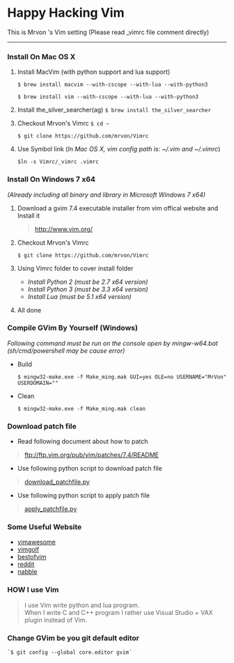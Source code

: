 # Happy Hacking Vim #
This is Mrvon 's Vim setting (Please read _vimrc file comment directly)

----------

### Install On Mac OS X ###

1. Install MacVim (with python support and lua support)

    `$ brew install macvim --with-cscope --with-lua --with-python3`

    `$ brew install vim --with-cscope --with-lua --with-python3`

2. Install the_silver_searcher(ag)
	`$ brew install the_silver_searcher`

3. Checkout Mrvon's Vimrc
    `$ cd ~`

    `$ git clone https://github.com/mrvon/Vimrc`

4. Use Symbol link (*In Mac OS X, vim config path is: ~/.vim and ~/.vimrc*)

    `$ln -s Vimrc/_vimrc .vimrc`

### Install On Windows 7 x64 ###
*(Already including all binary and library in Microsoft Windows 7 x64)*

1. Download a gvim 7.4 executable installer from vim offical website and Install it
	> http://www.vim.org/ 

2. Checkout Mrvon's Vimrc

    `$ git clone https://github.com/mrvon/Vimrc`

3. Using Vimrc folder to cover install folder
	+ *Install Python 2 (must be 2.7 x64 version)*
	+ *Install Python 3 (must be 3.3 x64 version)*
	+ *Install Lua 	 (must be 5.1 x64 version)*

4. All done
 
### Compile GVim By Yourself (Windows) ###
*Following command must be run on the console open by mingw-w64.bat
 (sh/cmd/powershell may be cause error)*

+ Build

    `$ mingw32-make.exe -f Make_ming.mak GUI=yes OLE=no USERNAME="MrVon" USERDOMAIN=""`

+ Clean

    `$ mingw32-make.exe -f Make_ming.mak clean`

### Download patch file ###
* Read following document about how to patch

> ftp://ftp.vim.org/pub/vim/patches/7.4/README

* Use following python script to download patch file

> [download_patchfile.py](https://github.com/mrvon/Vimrc/blob/master/vim74/code/download_patchfile.py)

* Use following python script to apply patch file

> [apply_patchfile.py](https://github.com/mrvon/Vimrc/blob/master/vim74/code/apply_patchfile.py)

### Some Useful Website ###
+ [vimawesome](http://vimawesome.com/)
+ [vimgolf](http://vimgolf.com/)
+ [bestofvim](http://bestofvim.com/)
+ [reddit](http://www.reddit.com/r/vim/)
+ [nabble](http://vim.1045645.n5.nabble.com/)

### HOW I use Vim
> I use Vim write python and lua program.<br>
> When I write C and C++ program I rather
> use Visual Studio + VAX plugin instead of Vim.

### Change GVim be you git default editor

    `$ git config --global core.editor gvim`
